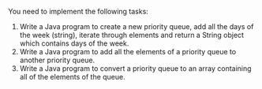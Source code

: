 You need to implement the following tasks:
1. Write a Java program to create a new priority queue, add all the days of the week (string), iterate through elements and return a String object which contains days of the week.
2. Write a Java program to add all the elements of a priority queue to another priority queue.
3. Write a Java program to convert a priority queue to an array containing all of the elements of the queue.
